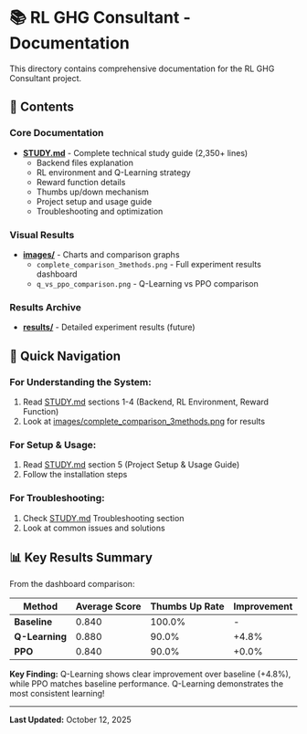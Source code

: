 # 📚 RL GHG Consultant - Documentation

This directory contains comprehensive documentation for the RL GHG Consultant project.

## 📖 Contents

### **Core Documentation**
- **[STUDY.md](./STUDY.md)** - Complete technical study guide (2,350+ lines)
  - Backend files explanation
  - RL environment and Q-Learning strategy
  - Reward function details
  - Thumbs up/down mechanism
  - Project setup and usage guide
  - Troubleshooting and optimization

### **Visual Results**
- **[images/](./images/)** - Charts and comparison graphs
  - `complete_comparison_3methods.png` - Full experiment results dashboard
  - `q_vs_ppo_comparison.png` - Q-Learning vs PPO comparison

### **Results Archive**
- **[results/](./results/)** - Detailed experiment results (future)

## 🎯 Quick Navigation

### **For Understanding the System:**
1. Read [STUDY.md](./STUDY.md) sections 1-4 (Backend, RL Environment, Reward Function)
2. Look at [images/complete_comparison_3methods.png](./images/complete_comparison_3methods.png) for results

### **For Setup & Usage:**
1. Read [STUDY.md](./STUDY.md) section 5 (Project Setup & Usage Guide)
2. Follow the installation steps

### **For Troubleshooting:**
1. Check [STUDY.md](./STUDY.md) Troubleshooting section
2. Look at common issues and solutions

## 📊 Key Results Summary

From the dashboard comparison:

| Method | Average Score | Thumbs Up Rate | Improvement |
|--------|---------------|----------------|-------------|
| **Baseline** | 0.840 | 100.0% | - |
| **Q-Learning** | 0.880 | 90.0% | +4.8% |
| **PPO** | 0.840 | 90.0% | +0.0% |

**Key Finding:** Q-Learning shows clear improvement over baseline (+4.8%), while PPO matches baseline performance. Q-Learning demonstrates the most consistent learning!

---

**Last Updated:** October 12, 2025
